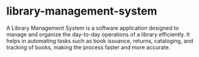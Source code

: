 # library-management-system
A Library Management System is a software application designed to manage and organize the day-to-day operations of a library efficiently. It helps in automating tasks such as book issuance, returns, cataloging, and tracking of books, making the process faster and more accurate.
